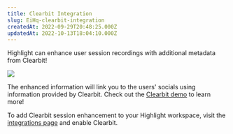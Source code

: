 ```yaml
---
title: Clearbit Integration
slug: EiHq-clearbit-integration
createdAt: 2022-09-29T20:48:25.000Z
updatedAt: 2022-10-13T18:04:10.000Z
---
```


Highlight can enhance user session recordings with additional metadata from Clearbit!

![](https://archbee-image-uploads.s3.amazonaws.com/XPwQFz8tul7ogqGkmtA0y/SvFaXEMv_B9JEY4C1wmEn_image.png)

The enhanced information will link you to the users' socials using information provided by Clearbit. Check out the [Clearbit demo](https://dashboard.clearbit.com/lookup) to learn more!

To add Clearbit session enhancement to your Highlight workspace, visit the [integrations page](https://app.highlight.run/integrations) and enable Clearbit.

